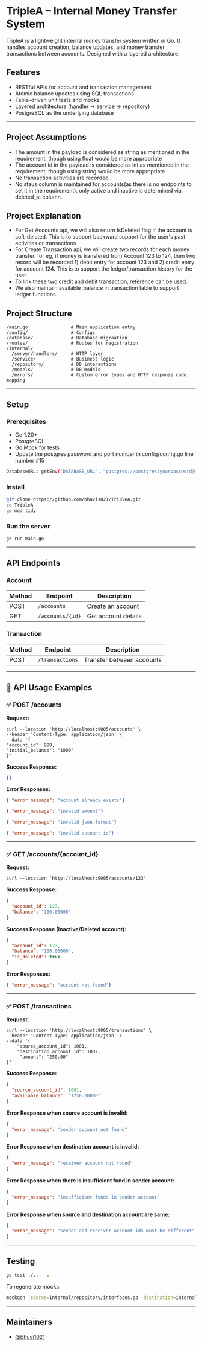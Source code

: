 # TripleA – Internal Money Transfer System

TripleA is a lightweight internal money transfer system written in Go. It handles account creation, balance updates, and money transfer transactions between accounts. Designed with a layered architecture.

## Features

-  RESTful APIs for account and transaction management
-  Atomic balance updates using SQL transactions
-  Table-driven unit tests and mocks
-  Layered architecture (handler → service → repository)
-  PostgreSQL as the underlying database

---

## Project Assumptions
- The amount in the payload is considered as string as mentioned in the requirement, though using float would be more appropriate
- The account id in the payload is considered as int as mentioned in the requirement, though using string would be more appropriate
- No transaction activities are recorded
- No staus column is maintained for accounts(as there is no endpoints to set it in the requirement). only active and inactive is determined via deleted_at column. 


## Project Explanation
- For Get Accounts api, we will also return IsDeleted flag if the account is soft-deleted. This is to support backward support for the user's past activities or transactions
- For Create Transaction api, we will create two records for each money transfer. for eg, if money is transfered from Account 123 to 124, then two record will be recorded 1) debit entry for account 123 and 2) credit entry for account 124. This is to support the ledger/transaction history for the user.
- To link these two credit and debit transaction, reference can be used. 
- We also maintain available_balance in transaction table to support ledger functions.

## Project Structure

```
/main.go                # Main application entry
/config/                # Configs
/database/              # Database migraation
/routes/                # Routes for registration
/internal/
  /server/handlers/     # HTTP layer
  /service/             # Business logic
  /repository/          # DB interactions
  /models/              # DB models
  /errors/              # Custom error types and HTTP response code mapping
```

---

## Setup

### Prerequisites

- Go 1.20+
- PostgreSQL
- [Go Mock](https://github.com/golang/mock) for tests
- Update the postgres password and port number in config/config.go line number #15
``` bash 
DatabaseURL: getEnv("DATABASE_URL", "postgres://postgres:yourpassword@localhost:5432/postgres?sslmode=disable"),
```

### Install

```bash
git clone https://github.com/bhuvi1021/TripleA.git
cd TripleA
go mod tidy
```

### Run the server

```bash
go run main.go
```

---

## API Endpoints

### Account

| Method | Endpoint           | Description        |
|--------|--------------------|--------------------|
| POST   | `/accounts`        | Create an account  |
| GET    | `/accounts/{id}`   | Get account details|

### Transaction

| Method | Endpoint            | Description               |
|--------|---------------------|---------------------------|
| POST   | `/transactions`     | Transfer between accounts |

---

## 🧪 API Usage Examples

### ✅ POST /accounts

**Request:**
```
curl --location 'http://localhost:9005/accounts' \
--header 'Content-Type: application/json' \
--data '{
"account_id": 999,
"initial_balance": "1000"
}'
```

**Success Response:**
```json
{}
```

**Error Responses:**
```json
{ "error_message": "account already exists"}
```
```json
{ "error_message": "invalid amount"}
```
```json
{ "error_message": "invalid json format"}
```
```json
{ "error_message": "invalid account id"}
```

---

### ✅ GET /accounts/{account_id}

**Request:**
```
curl --location 'http://localhost:9005/accounts/123'
```

**Success Response:**
```json
{
  "account_id": 123,
  "balance": "100.00000"
}
```

**Success Response (Inactive/Deleted account):**
```json
{
  "account_id": 123,
  "balance": "100.00000",
  "is_deleted": true
}
```

**Error Responses:**
```json
{ "error_message": "account not found"}
```
---

### ✅ POST /transactions

**Request:**
```
curl --location 'http://localhost:9005/transactions' \
--header 'Content-Type: application/json' \
--data '{
    "source_account_id": 1001,
    "destination_account_id": 1002,
     "amount": "250.00"
}'
```

**Success Response:**
```json
{
  "source_account_id": 1001,
  "available_balance": "1250.00000"
}
```

**Error Response when source account is invalid:**
```json
{
  "error_message": "sender account not found" 
}
```

**Error Response when destination account is invalid:**
```json
{
  "error_message": "receiver account not found" 
}
```

**Error Response when there is insufficient fund in sender account:**
```json
{
  "error_message": "insufficient funds in sender account"
}
```
**Error Response when source and destination account are same:**
```json
{
  "error_message": "sender and receiver account ids must be different"
}
```

----

## Testing

```bash
go test ./... -v
```

To regenerate mocks:
```bash
mockgen -source=internal/repository/interfaces.go -destination=internal/repository/mocks/mock_repository.go -package=mocks
```

---

## Maintainers

- [@bhuvi1021](https://github.com/bhuvi1021)
